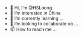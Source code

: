 - 👋 Hi, I’m @HSLoong
- 👀 I’m interested in China
- 🌱 I’m currently learning ...
- 💞️ I’m looking to collaborate on ...
- 📫 How to reach me ...

<!---
HSLoong/HSLoong is a ✨ special ✨ repository because its `README.md` (this file) appears on your GitHub profile.
You can click the Preview link to take a look at your changes.
--->
